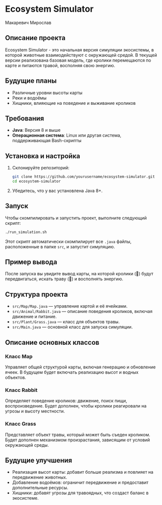 # Ecosystem Simulator
  Макаревич Мирослав
## Описание проекта 
Ecosystem Simulator - это начальная версия симуляции экосистемы, в которой животные взаимодействуют с окружающей средой. В текущей версии реализована базовая модель, где кролики перемещаются по карте и питаются травой, восполняя свою энергию.

## Будущие планы

- Различные уровни высоты карты
- Реки и водоёмы
- Хищники, влияющие на поведение и выживание кроликов

## Требования

- **Java**: Версия 8 и выше
- **Операционная система**: Linux или другая система, поддерживающая Bash-скрипты

## Установка и настройка

1. Склонируйте репозиторий:
   ```bash
   git clone https://github.com/yourusername/ecosystem-simulator.git
   cd ecosystem-simulator
   ```

2. Убедитесь, что у вас установлена Java 8+.

## Запуск

Чтобы скомпилировать и запустить проект, выполните следующий скрипт:

```bash
./run_simulation.sh
```

Этот скрипт автоматически скомпилирует все `.java` файлы, расположенные в папке `src`, и запустит симуляцию.

## Пример вывода

После запуска вы увидите вывод карты, на которой кролики (🐰) будут передвигаться, искать траву (🌱) и восполнять энергию.

## Структура проекта

- `src/Map/Map.java` — управление картой и её ячейками.
- `src/Animal/Rabbit.java` — описание поведения кроликов, включая движение и питание.
- `src/Plant/Grass.java` — класс для объектов травы.
- `src/Main.java` — основной класс для запуска симуляции.

## Описание основных классов

### Класс Map

Управляет общей структурой карты, включая генерацию и обновление ячеек. В будущем будет включать реализацию высот и водных объектов.

### Класс Rabbit

Определяет поведение кроликов: движение, поиск пищи, воспроизведение. Будет дополнен, чтобы кролики реагировали на угрозы и высоту местности.

### Класс Grass

Представляет объект травы, который может быть съеден кроликом. Будет дополнен механизмом произрастания, зависящим от условий окружающей среды.

## Будущие улучшения

- Реализация высот карты: добавит больше реализма и повлияет на передвижение животных.
- Добавление водоёмов: ограничит передвижение и предоставит дополнительные ресурсы.
- Хищники: добавят угрозы для травоядных, что создаст баланс в экосистеме.
